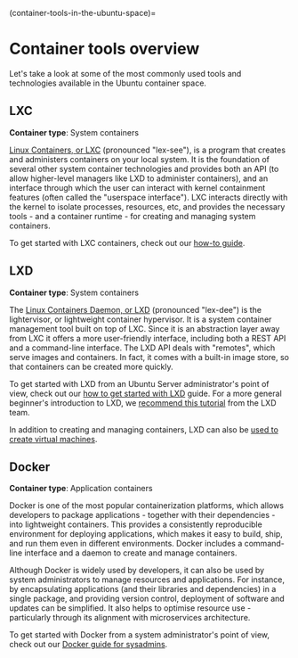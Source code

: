 (container-tools-in-the-ubuntu-space)=
# Container tools overview

Let's take a look at some of the most commonly used tools and technologies available in the Ubuntu container space.

## LXC

**Container type**: System containers

[Linux Containers, or LXC](https://linuxcontainers.org/) (pronounced "lex-see"), is a program that creates and administers containers on your local system. It is the foundation of several other system container technologies and provides both an API (to allow higher-level managers like LXD to administer containers), and an interface through which the user can interact with kernel containment features (often called the "userspace interface"). LXC interacts directly with the kernel to isolate processes, resources, etc, and provides the necessary tools - and a container runtime - for creating and managing system containers.

To get started with LXC containers, check out our [how-to guide](../how-to/lxc-containers.md).

## LXD

**Container type**: System containers

The [Linux Containers Daemon, or LXD](https://ubuntu.com/lxd) (pronounced "lex-dee") is the lightervisor, or lightweight container hypervisor. It is a system container management tool built on top of LXC. Since it is an abstraction layer away from LXC it offers a more user-friendly interface, including both a REST API and a command-line interface. The LXD API deals with "remotes", which serve images and containers. In fact, it comes with a built-in image store, so that containers can be created more quickly. 

To get started with LXD from an Ubuntu Server administrator's point of view, check out our [how to get started with LXD](../how-to/lxd-containers.md) guide. For a more general beginner's introduction to LXD, we [recommend this tutorial](https://documentation.ubuntu.com/lxd/en/latest/tutorial/) from the LXD team.

In addition to creating and managing containers, LXD can also be [used to create virtual machines](https://documentation.ubuntu.com/lxd/en/latest/howto/instances_create/#launch-a-virtual-machine).

## Docker

**Container type**: Application containers

Docker is one of the most popular containerization platforms, which allows developers to package applications - together with their dependencies - into lightweight containers. This provides a consistently reproducible environment for deploying applications, which makes it easy to build, ship, and run them even in different environments. Docker includes a command-line interface and a daemon to create and manage containers.

Although Docker is widely used by developers, it can also be used by system administrators to manage resources and applications. For instance, by encapsulating applications (and their libraries and dependencies) in a single package, and providing version control, deployment of software and updates can be simplified. It also helps to optimise resource use - particularly through its alignment with microservices architecture.

To get started with Docker from a system administrator's point of view, check out our [Docker guide for sysadmins](../how-to/docker-for-system-admins.md).
